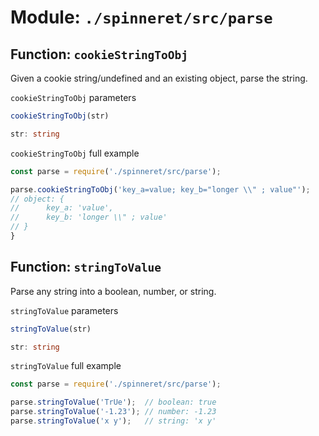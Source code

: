 # Module: `./spinneret/src/parse`

## Function: `cookieStringToObj`

Given a cookie string/undefined and an existing object, parse the string.

`cookieStringToObj` parameters
```ts
cookieStringToObj(str)

str: string
```

`cookieStringToObj` full example
```js
const parse = require('./spinneret/src/parse');

parse.cookieStringToObj('key_a=value; key_b="longer \\" ; value"');
// object: {
//		key_a: 'value',
// 		key_b: 'longer \\" ; value'
// }
}
```

## Function: `stringToValue`

Parse any string into a boolean, number, or string.

`stringToValue` parameters
```ts
stringToValue(str)

str: string
```

`stringToValue` full example
```js
const parse = require('./spinneret/src/parse');

parse.stringToValue('TrUe');  // boolean: true
parse.stringToValue('-1.23'); // number: -1.23
parse.stringToValue('x y');   // string: 'x y'
```
